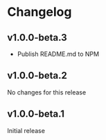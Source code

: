 # Changelog

[//]: # (HeaderEnd)

## v1.0.0-beta.3

- Publish README.md to NPM

## v1.0.0-beta.2

No changes for this release

## v1.0.0-beta.1

Initial release
